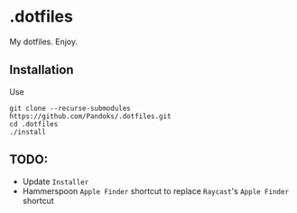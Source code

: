 # .dotfiles

My dotfiles. Enjoy.

## Installation

Use

```
git clone --recurse-submodules https://github.com/Pandoks/.dotfiles.git
cd .dotfiles
./install
```

## TODO:

- Update `Installer`
- Hammerspoon `Apple Finder` shortcut to replace `Raycast`'s `Apple Finder` shortcut
